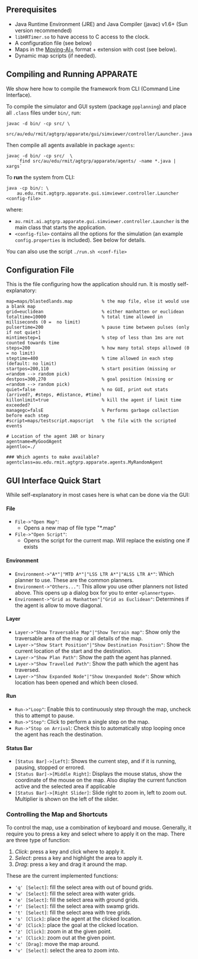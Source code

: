 ## Prerequisites


* Java Runtime Environment (JRE) and Java Compiler (javac) v1.6+ (Sun version recommended)
* `libHRTimer.so` to have access to C access to the clock.
* A configuration file (see below)
* Maps in the [Moving-AI+](http://movingai.com/benchmarks/) format + extension with cost (see below).
* Dynamic map scripts (if needed).


## Compiling and Running APPARATE 

We show here how to compile the framework from CLI (Command Line Interface). 

To compile the simulator and GUI system (package `ppplanning`) and place all `.class` files under `bin/`, run:

```
javac -d bin/ -cp src/ \    
    src/au/edu/rmit/agtgrp/apparate/gui/simviewer/controller/Launcher.java
```

Then compile all agents available in package `agents`:

```
javac -d bin/ -cp src/  \
    `find src/au/edu/rmit/agtgrp/apparate/agents/ -name *.java | xargs`
```


To **run** the system from CLI:

```
java -cp bin/: \
    au.edu.rmit.agtgrp.apparate.gui.simviewer.controller.Launcher <config-file>
```

where:

* `au.rmit.ai.agtgrp.apparate.gui.simviewer.controller.Launcher` is the main class that starts the application.
* `<config-file>` contains all the options for the simulation (an example `config.properties` is included). See below for details.

You can also use the script `./run.sh <conf-file>`

	
## Configuration File

This is the file configuring how the application should run. It is mostly self-explanatory:


```
map=maps/blastedlands.map           % the map file, else it would use a blank map
grid=euclidean                      % either manhatten or euclidean
totaltime=10000                     % total time allowed in milliseconds (0 =  no limit)
pulsertime=200                      % pause time between pulses (only if not quiet)
mintimestep=1                       % step of less than 1ms are not counted towards time
steps=200                           % how many total steps allowed (0 = no limit)
steptime=400                        % time allowed in each step (default: no limit)
startpos=200,110                    % start position (missing or =random --> random pick)
destpos=300,270                     % goal position (missing or =random --> random pick)
quiet=false                         % no GUI, print out stats (arrived?, #steps, #distance, #time)
killonlimit=true                    % kill the agent if limit time exceeded?
managegc=falsE                      % Performs garbage collection before each step
#script=maps/testscript.mapscript   % the file with the scripted events

# Location of the agent JAR or binary
agentname=MyGoodAgent
agentloc=./

### Which agents to make available?
agentclass=au.edu.rmit.agtgrp.apparate.agents.MyRandomAgent

```
		
## GUI Interface Quick Start

While self-explanatory in most cases here is what can be done via the GUI:

#### File 

* `File->"Open Map"`:
    * Opens a new map of file type "*.map"
* `File->"Open Script"`:
    * Opens the script for the current map. Will replace the existing one if exists
		
#### Environment
		
* `Environment->"A*"|"MTD A*"|"LSS LTR A*"|"ALSS LTR A*"`: Which planner to use. These are the common planners.
* `Environment->"Others..."`: This allow you use other planners not listed above. This opens up a dialog box for you to enter `<plannertype>`.
* `Environment->"Grid as Manhatten"|"Grid as Euclidean"`: Determines if the agent is allow to move diagonal.

#### Layer

* `Layer->"Show Traversable Map"|"Show Terrain map"`: Show only the traversable area of the map or all details of the map.
* `Layer->"Show Start Position"|"Show Destination Position"`: Show the current location of the start and the destination.
* `Layer->"Show Plan Path"`: Show the path the agent has planned.
* `Layer->"Show Travelled Path"`: Show the path which the agent has traversed.
* `Layer->"Show Expanded Node"|"Show Unexpanded Node"`: Show which location has been opened and which been closed.

#### Run
	
* `Run->"Loop"`: Enable this to continuously step through the map, uncheck this to attempt to pause.
* `Run->"Step"`: Click to perform a single step on the map.
* `Run->"Stop on Arrival`: Check this to automatically stop looping once the agent has reach the destination.

#### Status Bar		

* `[Status Bar]->[Left]`: Shows the current step, and if it is running, pausing, stopped or errored.
* `[Status Bar]->[Middle Right]`: Displays the mouse status, show the coordinate of the mouse on the map. Also display the current function active and the selected area if applicable
* `[Status Bar]->[Right Slider]`: Slide right to zoom in, left to zoom out. Multiplier is shown on the left of the slider.
			

### Controlling the Map and Shortcuts
			
To control the map, use a combination of keyboard and mouse. Generally, it require you to press a key and select where to apply it on the map. There are three type of function:

1. _Click_: press a key and click where to apply it.
2. _Select_: press a key and highlight the area to apply it.
2. _Drag_: press a key and drag it around the map.
			
These are the current implemented functions:
		
* `'q' [Select]`: fill the select area with out of bound grids.
* `'w' [Select]`: fill the select area with water grids.
* `'e' [Select]`: fill the select area with ground grids.
* `'r' [Select]`: fill the select area with swamp grids.
* `'t' [Select]`: fill the select area with tree grids.
* `'s' [Click]`: place the agent at the clicked location.
* `'d' [Click]`: place the goal at the clicked location.
* `'z' [Click]`: zoom in at the given point.
* `'x' [Click]`: zoom out at the given point.
* `'c' [Drag]`: move the map around.
* `'v' [Select]`: select the area to zoom into.
